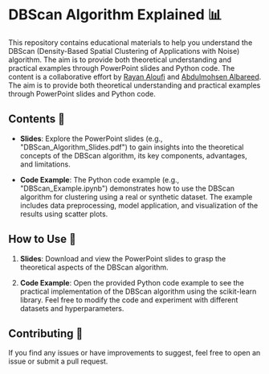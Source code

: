 # DBScan Algorithm Explained 📊

This repository contains educational materials to help you understand the DBScan (Density-Based Spatial Clustering of Applications with Noise) algorithm. The aim is to provide both theoretical understanding and practical examples through PowerPoint slides and Python code. The content is a collaborative effort by [Rayan Aloufi](https://github.com/RynHb) and [Abdulmohsen Albareed](https://github.com/AbdulmohsenAlbareed). The aim is to provide both theoretical understanding and practical examples through PowerPoint slides and Python code.


## Contents 📂

- **Slides**: Explore the PowerPoint slides (e.g., "DBScan_Algorithm_Slides.pdf") to gain insights into the theoretical concepts of the DBScan algorithm, its key components, advantages, and limitations.

- **Code Example**: The Python code example (e.g., "DBScan_Example.ipynb") demonstrates how to use the DBScan algorithm for clustering using a real or synthetic dataset. The example includes data preprocessing, model application, and visualization of the results using scatter plots.

## How to Use 🚀

1. **Slides**: Download and view the PowerPoint slides to grasp the theoretical aspects of the DBScan algorithm.

2. **Code Example**: Open the provided Python code example to see the practical implementation of the DBScan algorithm using the scikit-learn library. Feel free to modify the code and experiment with different datasets and hyperparameters.

## Contributing 🤝

If you find any issues or have improvements to suggest, feel free to open an issue or submit a pull request.
